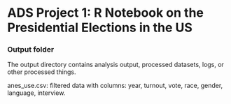 # ADS Project 1:  R Notebook on the Presidential Elections in the US

### Output folder

The output directory contains analysis output, processed datasets, logs, or other processed things.

anes_use.csv: filtered data with columns: year, turnout, vote, race, gender, language, interview.
